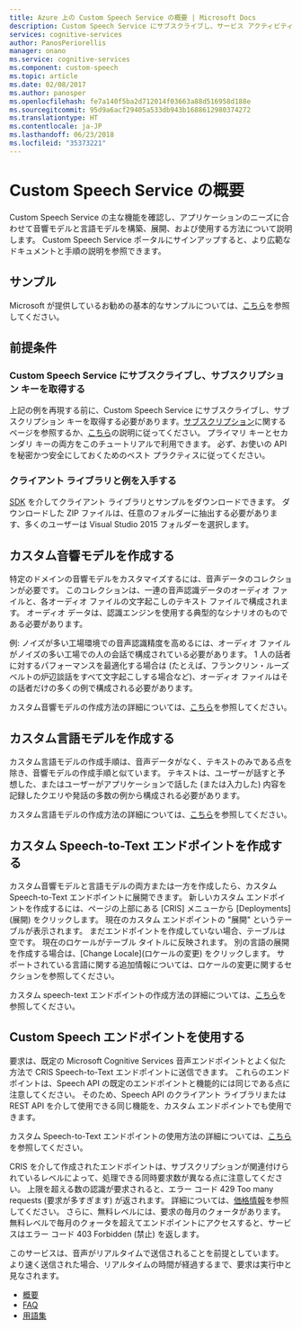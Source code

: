 ```yaml
---
title: Azure 上の Custom Speech Service の概要 | Microsoft Docs
description: Custom Speech Service にサブスクライブし、サービス アクティビティを Azure サブスクリプションにリンクしてモデルをトレーニングし、展開を実行します。
services: cognitive-services
author: PanosPeriorellis
manager: onano
ms.service: cognitive-services
ms.component: custom-speech
ms.topic: article
ms.date: 02/08/2017
ms.author: panosper
ms.openlocfilehash: fe7a140f5ba2d712014f03663a88d516958d188e
ms.sourcegitcommit: 95d9a6acf29405a533db943b1688612980374272
ms.translationtype: HT
ms.contentlocale: ja-JP
ms.lasthandoff: 06/23/2018
ms.locfileid: "35373221"
---
```

# <a name="get-started-with-custom-speech-service"></a>Custom Speech Service の概要

Custom Speech Service の主な機能を確認し、アプリケーションのニーズに合わせて音響モデルと言語モデルを構築、展開、および使用する方法について説明します。 Custom Speech Service ポータルにサインアップすると、より広範なドキュメントと手順の説明を参照できます。

## <a name="samples"></a>サンプル  
Microsoft が提供しているお勧めの基本的なサンプルについては、[こちら](https://github.com/Microsoft/Cognitive-Custom-Speech-Service)を参照してください。

## <a name="prerequisites"></a>前提条件  

### <a name="subscribe-to-custom-speech-service-and-get-a-subscription-key"></a>Custom Speech Service にサブスクライブし、サブスクリプション キーを取得する
上記の例を再現する前に、Custom Speech Service にサブスクライブし、サブスクリプション キーを取得する必要があります。[サブスクリプション](https://portal.azure.com/#create/Microsoft.CognitiveServices/apitype/CustomSpeech)に関するページを参照するか、[こちら](CustomSpeech-How-to-Topics/cognitive-services-custom-speech-subscribe.md)の説明に従ってください。 プライマリ キーとセカンダリ キーの両方をこのチュートリアルで利用できます。 必ず、お使いの API を秘密かつ安全にしておくためのベスト プラクティスに従ってください。

### <a name="get-the-client-library-and-example"></a>クライアント ライブラリと例を入手する
[SDK](https://www.microsoft.com/cognitive-services/en-us/SDK-Sample?api=bing%20speech&category=sdk) を介してクライアント ライブラリとサンプルをダウンロードできます。 ダウンロードした ZIP ファイルは、任意のフォルダーに抽出する必要があります、多くのユーザーは Visual Studio 2015 フォルダーを選択します。

## <a name="creating-a-custom-acoustic-model"></a>カスタム音響モデルを作成する
特定のドメインの音響モデルをカスタマイズするには、音声データのコレクションが必要です。 このコレクションは、一連の音声認識データのオーディオ ファイルと、各オーディオ ファイルの文字起こしのテキスト ファイルで構成されます。 オーディオ データは、認識エンジンを使用する典型的なシナリオのものである必要があります。

例: ノイズが多い工場環境での音声認識精度を高めるには、オーディオ ファイルがノイズの多い工場での人の会話で構成されている必要があります。
1 人の話者に対するパフォーマンスを最適化する場合は (たとえば、フランクリン・ルーズベルトの炉辺談話をすべて文字起こしする場合など)、オーディオ ファイルはその話者だけの多くの例で構成される必要があります。

カスタム音響モデルの作成方法の詳細については、[こちら](CustomSpeech-How-to-Topics/cognitive-services-custom-speech-create-acoustic-model.md)を参照してください。

## <a name="creating-a-custom-language-model"></a>カスタム言語モデルを作成する
カスタム言語モデルの作成手順は、音声データがなく、テキストのみである点を除き、音響モデルの作成手順と似ています。 テキストは、ユーザーが話すと予想した、またはユーザーがアプリケーションで話した (または入力した) 内容を記録したクエリや発話の多数の例から構成される必要があります。

カスタム言語モデルの作成方法の詳細については、[こちら](CustomSpeech-How-to-Topics/cognitive-services-custom-speech-create-language-model.md)を参照してください。

## <a name="creating-a-custom-speech-to-text-endpoint"></a>カスタム Speech-to-Text エンドポイントを作成する
カスタム音響モデルと言語モデルの両方または一方を作成したら、カスタム Speech-to-Text エンドポイントに展開できます。 新しいカスタム エンドポイントを作成するには、ページの上部にある [CRIS] メニューから [Deployments]\(展開\) をクリックします。 現在のカスタム エンドポイントの "展開" というテーブルが表示されます。 まだエンドポイントを作成していない場合、テーブルは空です。 現在のロケールがテーブル タイトルに反映されます。 別の言語の展開を作成する場合は、[Change Locale]\(ロケールの変更\) をクリックします。 サポートされている言語に関する追加情報については、ロケールの変更に関するセクションを参照してください。

カスタム speech-text エンドポイントの作成方法の詳細については、[こちら](CustomSpeech-How-to-Topics/cognitive-services-custom-speech-create-endpoint.md)を参照してください。

## <a name="using-a-custom-speech-endpoint"></a>Custom Speech エンドポイントを使用する
要求は、既定の Microsoft Cognitive Services 音声エンドポイントとよく似た方法で CRIS Speech-to-Text エンドポイントに送信できます。 これらのエンドポイントは、Speech API の既定のエンドポイントと機能的には同じである点に注意してください。 そのため、Speech API のクライアント ライブラリまたは REST API を介して使用できる同じ機能を、カスタム エンドポイントでも使用できます。

カスタム Speech-to-Text エンドポイントの使用方法の詳細については、[こちら](CustomSpeech-How-to-Topics/cognitive-services-custom-speech-use-endpoint.md)を参照してください。


CRIS を介して作成されたエンドポイントは、サブスクリプションが関連付けられているレベルによって、処理できる同時要求数が異なる点に注意してください。 上限を超える数の認識が要求されると、エラー コード 429 Too many requests (要求が多すぎます) が返されます。 詳細については、[価格情報](https://www.microsoft.com/cognitive-services/en-us/pricing)を参照してください。 さらに、無料レベルには、要求の毎月のクォータがあります。 無料レベルで毎月のクォータを超えてエンドポイントにアクセスすると、サービスはエラー コード 403 Forbidden (禁止) を返します。

このサービスは、音声がリアルタイムで送信されることを前提としています。 より速く送信された場合、リアルタイムの時間が経過するまで、要求は実行中と見なされます。

* [概要](cognitive-services-custom-speech-home.md)
* [FAQ](cognitive-services-custom-speech-faq.md)
* [用語集](cognitive-services-custom-speech-glossary.md)
